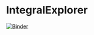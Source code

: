 # IntegralExplorer

[![Binder](https://mybinder.org/badge_logo.svg)](https://mybinder.org/v2/gh/rmcrae/IntegralExplorer/main?filepath=Integration%20Explorer.ipynb)
